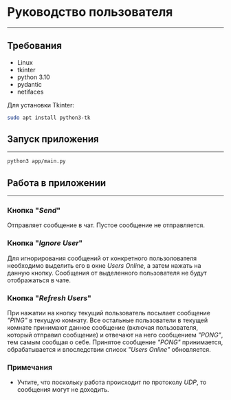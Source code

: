 # Руководство пользователя
___

## Требования


- Linux
- tkinter
- python 3.10
- pydantic
- netifaces

Для установки Tkinter:

```bash
sudo apt install python3-tk
``` 

## Запуск приложения
___

```bash
python3 app/main.py
```

## Работа в приложении
___

### Кнопка "_Send_"

Отправляет сообщение в чат. Пустое сообщение не отправляется.

### Кнопка "_Ignore User_"

Для игнорирования сообщений от конкретного пользолователя необходимо выделить его в окне *Users Online*,
а затем нажать на данную кнопку. Сообщения от выделенного пользователя не будут отображаться в чате.

### Кнопка "_Refresh Users_"

При нажатии на кнопку текущий пользователь посылает сообщение *"PING"* в текущую комнату.
Все остальные пользователи в текущей комнате принимают данное сообщение (включая пользователя, который отправил сообщение)
и отвечают на него сообщением *"PONG"*, тем самым сообщая о себе. Принятое сообщение *"PONG"* принимается, обрабатывается
и впоследствии список *"Users Online"* обновляется. 

### Примечания

- Учтите, что поскольку работа происходит по протоколу *UDP*, то сообщения могут не доходить.

